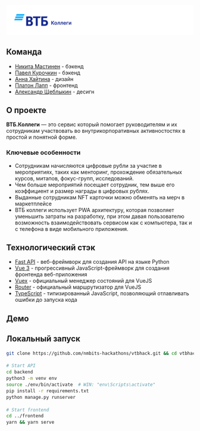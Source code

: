 ![Header](header.png)

## Команда
- [Никита Мастинен](https://t.me/AccNFR) - бэкенд
- [Павел Курочкин](https://t.me/curlink19) - бэкенд
- [Анна Хайтина](https://t.me/anna_khaytina) - дизайн
- [Платон Лапп](https://t.me/SeamMiner) - фронтенд
- [Александр Щеблыкин](https://t.me/greeneboy) - десигн

## О проекте

**ВТБ.Коллеги** — это сервис который помогает руководителям и их сотрудникам участвовать во внутрикорпоративных активностостях в простой и понятной форме.

### Ключевые особенности
- Сотрудникам начисляются цифровые рубли за участие в мероприятиях, таких как менторинг, прохождение обязательных курсов, митапов, фокус-групп, исследований.
- Чем больше мероприятий посещает сотрудник, тем выше его коэффициент и размер награды в цифровых рублях.
- Выданные сотрудникам NFT карточки можно обменять на мерч в маркетплейсе
- ВТБ коллеги использует PWA архитектуру, которая позволяет уменьшить затраты на разработку, при этом давая пользователю возможность взаимодействовать сервисом как с компьютера, так и с телефона в виде мобильного приложения.


## Технологический стэк

- [Fast API](https://fastapi.tiangolo.com/) -  веб-фреймворк для создания API на языке Python
- [Vue 3](https://v3.ru.vuejs.org/) - прогрессивный JavaScript-фреймворк для создания фронтенда веб-приложения
- [Vuex](https://vuex.vuejs.org/ru/) - официальный менеджер состояний для VueJS
- [Router](https://router.vuejs.org/ru/) - официальный маршрутизатор для VueJS
- [TypeScript](https://www.typescriptlang.org/) - типизированный JavaScript, позволяющий отлавливать ошибки до запуска кода


## Демо

<!-- сслыка на видос -->

<!-- ![Demo](demo.png) -->


## Локальный запуск

```bash
git clone https://github.com/nmbits-hackathons/vtbhack.git && cd vtbhack

# Start API
cd backend
python3 -m venv env
source ./env/bin/activate  # WIN: "env\Scripts\activate"
pip install -r requirements.txt
python manage.py runserver

# Start frontend
cd ../frontend
yarn && yarn serve
```

